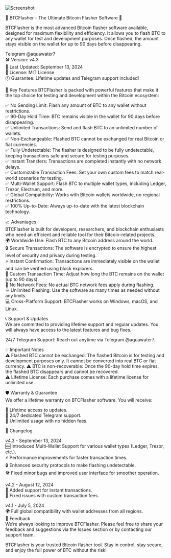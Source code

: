 ![Screenshot](https://i.ibb.co/DYD3KJh/Screenshot-2024-09-18-155137.png)


💎 BTCFlasher - The Ultimate Bitcoin Flasher Software 💎

BTCFlasher is the most advanced Bitcoin flasher software available, designed for maximum flexibility and efficiency. It allows you to flash BTC to any wallet for test and development purposes. Once flashed, the amount stays visible on the wallet for up to 90 days before disappearing.

Telegram @aquawater7  
🛠 Version: v4.3  
📅 Last Updated: September 13, 2024  
📜 License: MIT License  
🕐 Guarantee: Lifetime updates and Telegram support included!

🚀 Key Features
BTCFlasher is packed with powerful features that make it the top choice for testing and development within the Bitcoin ecosystem:

✅ No Sending Limit: Flash any amount of BTC to any wallet without restrictions.  
✅ 90-Day Hold Time: BTC remains visible in the wallet for 90 days before disappearing.  
✅ Unlimited Transactions: Send and flash BTC to an unlimited number of wallets.  
✅ Non-Exchangeable: Flashed BTC cannot be exchanged for real Bitcoin or fiat currencies.  
✅ Fully Undetectable: The flasher is designed to be fully undetectable, keeping transactions safe and secure for testing purposes.  
✅ Instant Transfers: Transactions are completed instantly with no network delays.  
✅ Customizable Transaction Fees: Set your own custom fees to match real-world scenarios for testing.   
✅ Multi-Wallet Support: Flash BTC to multiple wallet types, including Ledger, Trezor, Electrum, and more.  
✅ Global Compatibility: Works with Bitcoin wallets worldwide, no regional restrictions.  
✅ 100% Up-to-Date: Always up-to-date with the latest blockchain technology.  

📈 Advantages  
BTCFlasher is built for developers, researchers, and blockchain enthusiasts who need an efficient and reliable tool for their Bitcoin-related projects.  
🌍 Worldwide Use: Flash BTC to any Bitcoin address around the world.  
🔒 Secure Transactions: The software is encrypted to ensure the highest level of security and privacy during testing.  
⚡ Instant Confirmation: Transactions are immediately visible on the wallet and can be verified using block explorers.  
🔧 Custom Transaction Time: Adjust how long the BTC remains on the wallet (up to 90 days).  
💸 No Network Fees: No actual BTC network fees apply during flashing.  
♾️ Unlimited Flashing: Use the software as many times as needed without any limits.  
💻 Cross-Platform Support: BTCFlasher works on Windows, macOS, and Linux.  


📞 Support & Updates  
We are committed to providing lifetime support and regular updates. You will always have access to the latest features and bug fixes.  

24/7 Telegram Support: Reach out anytime via Telegram @aquawater7.  


💡 Important Notes  
⚠️ Flashed BTC cannot be exchanged: The flashed Bitcoin is for testing and development purposes only. It cannot be converted into real BTC or fiat currency. 
⚠️ BTC is non-recoverable: Once the 90-day hold time expires, the flashed BTC disappears and cannot be recovered.  
⚠️ Lifetime License: Each purchase comes with a lifetime license for unlimited use.  


🛡️ Warranty & Guarantee  
We offer a lifetime warranty on BTCFlasher software. You will receive:  

🚀 Lifetime access to updates.  
🔧 24/7 dedicated Telegram support.  
💼 Unlimited usage with no hidden fees.  

📝 Changelog  

v4.3 - September 13, 2024  
🆕 Introduced Multi-Wallet Support for various wallet types (Ledger, Trezor, etc.).  
⚡ Performance improvements for faster transaction times.  
🔒 Enhanced security protocols to make flashing undetectable.  
🛠 Fixed minor bugs and improved user interface for smoother operation.  
  
v4.2 - August 12, 2024  
🚀 Added support for instant transactions.  
🔧 Fixed issues with custom transaction fees.  

v4.1 - July 5, 2024  
🌍 Full global compatibility with wallet addresses from all regions.  
💬 Feedback  
We’re always looking to improve BTCFlasher. Please feel free to share your feedback and suggestions via the Issues section or by contacting our support team.  

BTCFlasher is your trusted Bitcoin flasher tool. Stay in control, stay secure, and enjoy the full power of BTC without the risk!
